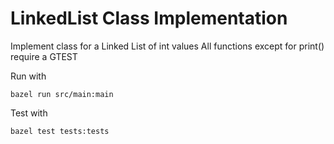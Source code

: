 # LinkedList Class Implementation

Implement class for a Linked List of int values
All functions except for print() require a GTEST

Run with
```
bazel run src/main:main
```

Test with
```
bazel test tests:tests
```


